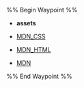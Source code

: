 %% Begin Waypoint %%
- **assets**

- [MDN_CSS](./MDN_CSS.md)
- [MDN_HTML](./MDN_HTML.md)
- [MDN](./MDN.md)

%% End Waypoint %%
